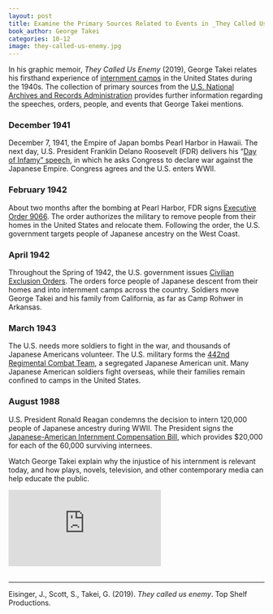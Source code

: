 ```yaml
---
layout: post
title: Examine the Primary Sources Related to Events in _They Called Us Enemy_
book_author: George Takei
categories: 10-12
image: they-called-us-enemy.jpg
---
```


In his graphic memoir, _They Called Us Enemy_ (2019), George Takei relates
his firsthand experience of [internment
camps](https://www.archives.gov/education/lessons/japanese-relocation) in the
United States during the 1940s. The collection of primary sources from the
[U.S. National Archives and Records Administration](https://www.archives.gov/)
provides further information regarding the speeches, orders, people, and events
that George Takei mentions.

### December 1941

December 7, 1941, the Empire of Japan bombs Pearl Harbor in Hawaii. The next
day, U.S. President Franklin Delano Roosevelt (FDR) delivers his “[Day of
Infamy”
speech](https://www.docsteach.org/documents/document/day-of-infamy-speech), in
which he asks Congress to declare war against the Japanese Empire. Congress
agrees and the U.S. enters WWII.

### February 1942

About two months after the bombing at Pearl Harbor, FDR signs [Executive Order
9066](https://www.docsteach.org/documents/document/executive-order-9066). The
order authorizes the military to remove people from their homes in the United
States and relocate them. Following the order, the U.S. government targets
people of Japanese ancestry on the West Coast.

### April 1942

Throughout the Spring of 1942, the U.S. government issues [Civilian Exclusion
Orders](https://www.docsteach.org/documents/document/exclusion-order). The
orders force people of Japanese descent from their homes and into internment
camps across the country. Soldiers move George Takei and his family from
California, as far as Camp Rohwer in Arkansas.

### March 1943

The U.S. needs more soldiers to fight in the war, and thousands of Japanese
Americans volunteer. The U.S. military forms the [442nd Regimental Combat
Team](https://www.docsteach.org/documents/document/army-navy-no-45), a
segregated Japanese American unit. Many Japanese American soldiers fight
overseas, while their families remain confined to camps in the United States.

### August 1988

U.S. President Ronald Reagan condemns the decision to intern 120,000 people of
Japanese ancestry during WWII. The President signs the [Japanese-American
Internment Compensation
Bill](https://www.docsteach.org/documents/document/signing-internment-compensation),
which provides $20,000 for each of the 60,000 surviving internees.

Watch George Takei explain why the injustice of his internment is relevant
today, and how plays, novels, television, and other contemporary media can help
educate the public.
<br>
<div class="resp-container">
  <iframe
    class="resp-iframe"
    src="https://www.youtube.com/embed/mOrXFUDIbYs"
    frameborder="0"
    allow="accelerometer; autoplay; encrypted-media; gyroscope; picture-in-picture"
    allowfullscreen
    >
  </iframe>
</div>
<br>

---
Eisinger, J., Scott, S., Takei, G. (2019). _They called us enemy_. Top Shelf Productions.
